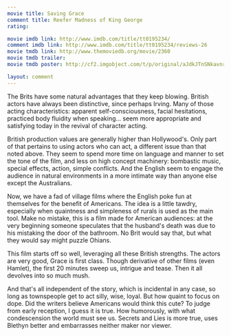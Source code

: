 ```yaml
---
movie title: Saving Grace
comment title: Reefer Madness of King George
rating: 

movie imdb link: http://www.imdb.com/title/tt0195234/
comment imdb link: http://www.imdb.com/title/tt0195234/reviews-26
movie tmdb link: http://www.themoviedb.org/movie/2360
movie tmdb trailer: 
movie tmdb poster: http://cf2.imgobject.com/t/p/original/aJdkJTnSNkavnrNnVNo4WQTGJlZ.jpg

layout: comment
---
```


The Brits have some natural advantages that they keep blowing. British actors have always been distinctive, since perhaps Irving. Many of those acting characteristics: apparent self-consciousness, facial hesitations, practiced body fluidity when speaking... seem more appropriate and satisfying today in the revival of character acting.

British production values are generally higher than Hollywood's. Only part of that pertains to using actors who can act, a different issue than that noted above. They seem to spend more time on language and manner to set the tone of the film, and less on high concept machinery: bombastic music, special effects, action, simple conflicts. And the English seem to engage the audience in natural environments in a more intimate way than anyone else except the Australians.

Now, we have a fad of village films where the English poke fun at themselves for the benefit of Americans. The idea is a little tawdry, especially when quaintness and simpleness of rurals is used as the main tool. Make no mistake, this is a film made for American audiences: at the very beginning someone speculates that the husband's death was due to his mistaking the door of the bathroom. No Brit would say that, but what they would say might puzzle Ohians.

This film starts off so well, leveraging all these British strengths. The actors are very good, Grace is first class. Though derivative of other films (even Hamlet), the first 20 minutes sweep us, intrigue and tease. Then it all devolves into so much mush. 

And that's all independent of the story, which is incidental in any case, so long as townspeople get to act silly, wise, loyal. But how quaint to focus on dope. Did the writers believe Americans would think this cute? To judge from early reception, I guess it is true. How humorously, with what condescension the world must see us. Secrets and Lies is more true, uses Blethyn better and embarrasses neither maker nor viewer.
